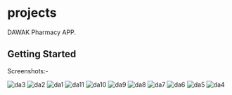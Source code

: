 # projects

DAWAK Pharmacy APP.

## Getting Started

Screenshots:-


![da3](https://github.com/user-attachments/assets/ec9898f5-fbec-4e31-a0c7-8554cb534c75)
![da2](https://github.com/user-attachments/assets/586f32c2-33be-4230-8247-3cf5c2740005)
![da1](https://github.com/user-attachments/assets/96886549-065e-4a96-a518-091cf55756a3)
![da11](https://github.com/user-attachments/assets/0a855b5f-ccd2-4436-9786-60b3b2b34d0e)
![da10](https://github.com/user-attachments/assets/2a7d6df7-b5df-47d3-be0e-249fdfc5e464)
![da9](https://github.com/user-attachments/assets/72833740-5eac-489a-b63f-ed47103177f9)
![da8](https://github.com/user-attachments/assets/71cf262a-b13e-4524-a51e-46544832b847)
![da7](https://github.com/user-attachments/assets/f6b4afe0-0db8-4744-bb6e-d0f812fef49d)
![da6](https://github.com/user-attachments/assets/c8f9019a-2e3e-41aa-9c2f-41b3c8963248)
![da5](https://github.com/user-attachments/assets/990ec1b9-5a47-4ac7-b119-006375f38f6b)
![da4](https://github.com/user-attachments/assets/d1da22b2-bace-4bf1-bee7-da670fdfd94c)
